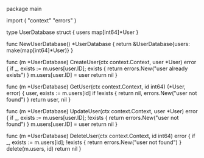 package main

import (
    "context"
    "errors"
)

type UserDatabase struct {
    users map[int64]*User
}

func NewUserDatabase() *UserDatabase {
    return &UserDatabase{users: make(map[int64]*User)}
}

func (m *UserDatabase) CreateUser(ctx context.Context, user *User) error {
    if _, exists := m.users[user.ID]; exists {
        return errors.New("user already exists")
    }
    m.users[user.ID] = user
    return nil
}

func (m *UserDatabase) GetUser(ctx context.Context, id int64) (*User, error) {
    user, exists := m.users[id]
    if !exists {
        return nil, errors.New("user not found")
    }
    return user, nil
}

func (m *UserDatabase) UpdateUser(ctx context.Context, user *User) error {
    if _, exists := m.users[user.ID]; !exists {
        return errors.New("user not found")
    }
    m.users[user.ID] = user
    return nil
}

func (m *UserDatabase) DeleteUser(ctx context.Context, id int64) error {
    if _, exists := m.users[id]; !exists {
        return errors.New("user not found")
    }
    delete(m.users, id)
    return nil
}
